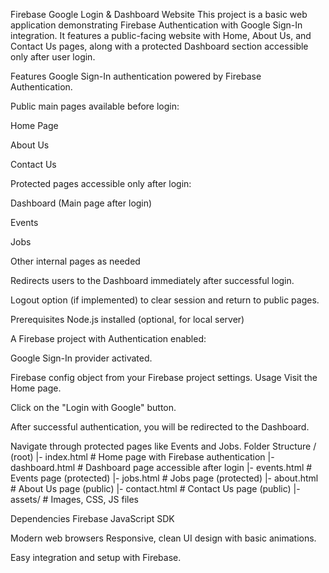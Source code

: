 Firebase Google Login & Dashboard Website
This project is a basic web application demonstrating Firebase Authentication with Google Sign-In integration. It features a public-facing website with Home, About Us, and Contact Us pages, along with a protected Dashboard section accessible only after user login.

Features
Google Sign-In authentication powered by Firebase Authentication.

Public main pages available before login:

Home Page

About Us

Contact Us

Protected pages accessible only after login:

Dashboard (Main page after login)

Events

Jobs

Other internal pages as needed

Redirects users to the Dashboard immediately after successful login.

Logout option (if implemented) to clear session and return to public pages.

Prerequisites
Node.js installed (optional, for local server)

A Firebase project with Authentication enabled:

Google Sign-In provider activated.

Firebase config object from your Firebase project settings.
Usage
Visit the Home page.

Click on the "Login with Google" button.

After successful authentication, you will be redirected to the Dashboard.

Navigate through protected pages like Events and Jobs.
Folder Structure
/ (root)
|- index.html            # Home page with Firebase authentication
|- dashboard.html        # Dashboard page accessible after login
|- events.html           # Events page (protected)
|- jobs.html             # Jobs page (protected)
|- about.html            # About Us page (public)
|- contact.html          # Contact Us page (public)
|- assets/               # Images, CSS, JS files

Dependencies
Firebase JavaScript SDK

Modern web browsers
Responsive, clean UI design with basic animations.

Easy integration and setup with Firebase.
